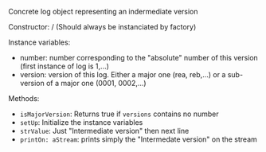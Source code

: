 Concrete log object representing an indermediate version

Constructor: / (Should always be instanciated by factory)

Instance variables:
- number: number corresponding to the "absolute" number of this version (first instance of log is 1,...)
- version: version of this log. Either a major one (rea, reb,...) or a sub-version of a major one (0001, 0002,...)
	
Methods:
- `isMajorVersion`: Returns true if `versions` contains no number
- `setUp`: Initialize the instance variables
- `strValue`: Just "Intermediate version" then next line
- `printOn: aStream`: prints simply the "Intermedate version" on the stream